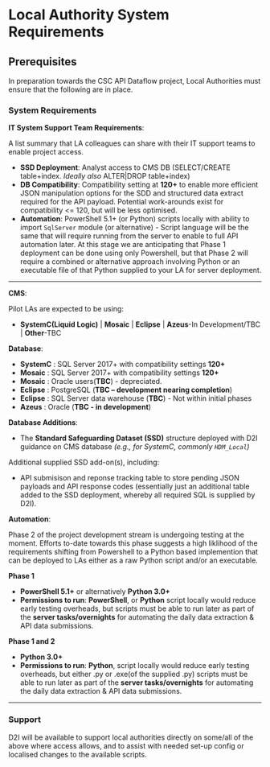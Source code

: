 # Local Authority System Requirements

## Prerequisites

In preparation towards the CSC API Dataflow project, Local Authorities must ensure that the following are in place.
<!-- [![Download PDF](https://img.shields.io/badge/Download-PDF-red)](/csc_api_data_collection/pdf/csc_ssd_api_documentation.pdf) -->


### System Requirements

**IT System Support Team Requirements**:

A list summary that LA colleagues can share with their IT support teams to enable project access.

- **SSD Deployment**: Analyst access to CMS DB (SELECT/CREATE table+index. *Ideally also* ALTER|DROP table+index)
- **DB Compatibility**: Compatibility setting at **120+** to enable more efficient JSON manipulation options for the SDD and structured data extract required for the API payload. Potential work-arounds exist for compatibility <= 120, but will be less optimised. 
- **Automation**: PowerShell 5.1+ (or Python) scripts locally with ability to import `SqlServer` module (or alternative) - Script language will be the same that will require running from the server to enable to full API automation later. At this stage we are anticipating that Phase 1 deployment can be done using only Powershell, but that Phase 2 will require a combined or alternative approach involving Python or an executable file of that Python supplied to your LA for server deployment. 

---

**CMS**:

Pilot LAs are expected to be using:

 - **SystemC(Liquid Logic)** | **Mosaic** | **Eclipse** | **Azeus**-In Development/TBC | **Other**-TBC

**Database**:

- **SystemC**   : SQL Server 2017+ with compatibility settings **120+**
- **Mosaic**    : SQL Server 2017+ with compatibility settings **120+**
- **Mosaic**    : Oracle users(**TBC**) - depreciated.
- **Eclipse**   : PostgreSQL (**TBC – development nearing completion**)
- **Eclipse**   : SQL Server data warehouse (**TBC**) - Not within initial phases
- **Azeus**     : Oracle (**TBC - in development**) 

**Database Additions**:

- The **Standard Safeguarding Dataset (SSD)** structure deployed with D2I guidance on CMS database  _(e.g., for SystemC, commonly `HDM_Local`)_

Additional supplied SSD add-on(s), including:

  - API submisison and reponse tracking table to store pending JSON payloads and API response codes (essentially just an additional table added to the SSD deployment, whereby all required SQL is supplied by D2I).

**Automation**:

Phase 2 of the project development stream is undergoing testing at the moment. Efforts to-date towards this phase suggests a high liklihood of the requirements shifting from Powershell to a Python based implemention that can be deployed to LAs either as a raw Python script and/or an executable. 

**Phase 1**
- **PowerShell 5.1+** or alternatively **Python 3.0+**
- **Permissions to run**: **PowerShell**, or **Python** script locally would reduce early testing overheads, but scripts must be able to run later as part of the **server tasks/overnights** for automating the daily data extraction & API data submissions. 

**Phase 1 and 2**
- **Python 3.0+**
- **Permissions to run**: **Python**, script locally would reduce early testing overheads, but either .py or .exe(of the supplied .py) scripts must be able to run later as part of the **server tasks/overnights** for automating the daily data extraction & API data submissions.

--- 

### Support

D2I will be available to support local authorities directly on some/all of the above where access allows, and to assist with needed set-up config or localised changes to the available scripts.  


